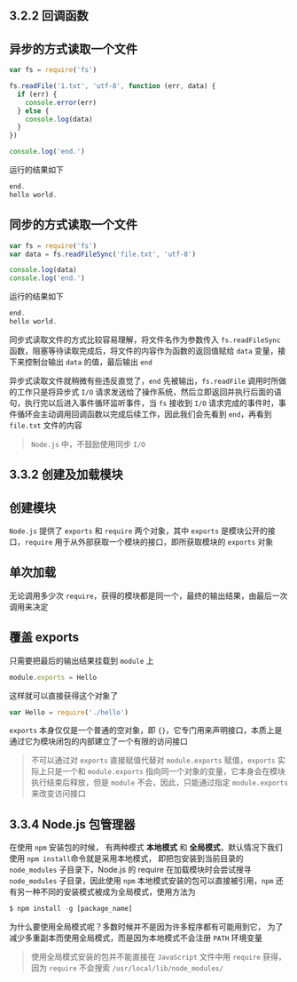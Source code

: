 ## 3.2.2 回调函数

## 异步的方式读取一个文件

```js
var fs = require('fs')

fs.readFile('1.txt', 'utf-8', function (err, data) {
  if (err) {
    console.error(err)
  } else {
    console.log(data)
  }
})

console.log('end.') 
```

运行的结果如下 

```js
end. 
hello world.
```

## 同步的方式读取一个文件

```js
var fs = require('fs')
var data = fs.readFileSync('file.txt', 'utf-8')

console.log(data)
console.log('end.') 
```

运行的结果如下

```js
end. 
hello world.
```

同步式读取文件的方式比较容易理解，将文件名作为参数传入 `fs.readFileSync` 函数，阻塞等待读取完成后，将文件的内容作为函数的返回值赋给 `data` 变量，接下来控制台输出 `data` 的值，最后输出 `end`

异步式读取文件就稍微有些违反直觉了，`end` 先被输出，`fs.readFile` 调用时所做的工作只是将异步式 `I/O` 请求发送给了操作系统，然后立即返回并执行后面的语句，执行完以后进入事件循环监听事件，当 `fs` 接收到 `I/O` 请求完成的事件时，事件循环会主动调用回调函数以完成后续工作，因此我们会先看到 `end`，再看到 `file.txt` 文件的内容

> `Node.js` 中，不鼓励使用同步 `I/O` 



## 3.3.2 创建及加载模块


## 创建模块

`Node.js` 提供了 `exports` 和 `require` 两个对象，其中 `exports` 是模块公开的接口，`require` 用于从外部获取一个模块的接口，即所获取模块的 `exports` 对象 


## 单次加载

无论调用多少次 `require`，获得的模块都是同一个，最终的输出结果，由最后一次调用来决定



## 覆盖 exports 

只需要把最后的输出结果挂载到 `module` 上

```js
module.exports = Hello
```

这样就可以直接获得这个对象了

```js
var Hello = require('./hello') 
```

`exports` 本身仅仅是一个普通的空对象，即 `{}`，它专门用来声明接口，本质上是通过它为模块闭包的内部建立了一个有限的访问接口 

> 不可以通过对 `exports` 直接赋值代替对 `module.exports` 赋值，`exports` 实际上只是一个和 `module.exports` 指向同一个对象的变量，它本身会在模块执行结束后释放，但是 `module` 不会，因此，只能通过指定 `module.exports` 来改变访问接口


## 3.3.4 Node.js 包管理器 

在使用 `npm` 安装包的时候， 有两种模式 **本地模式** 和 **全局模式**，默认情况下我们使用 `npm install`命令就是采用本地模式， 即把包安装到当前目录的 `node_modules` 子目录下，Node.js 的 require 在加载模块时会尝试搜寻 `node_modules` 子目录，因此使用 `npm` 本地模式安装的包可以直接被引用，`npm` 还有另一种不同的安装模式被成为全局模式，使用方法为

```js
$ npm install -g [package_name]
```

为什么要使用全局模式呢？多数时候并不是因为许多程序都有可能用到它， 为了减少多重副本而使用全局模式，而是因为本地模式不会注册 `PATH` 环境变量

> 使用全局模式安装的包并不能直接在 `JavaScript` 文件中用 `require` 获得，因为 `require` 不会搜索 `/usr/local/lib/node_modules/`
